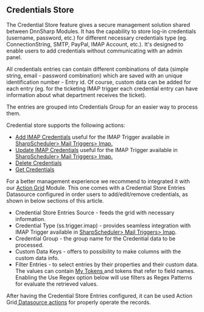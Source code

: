 ## Credentials Store

The Credential Store feature gives a secure management solution shared between DnnSharp Modules. It has the capability to store log-in credentials \(username, password, etc.\) for different necessary credentials type \(eg. ConnectionString, SMTP, PayPal, IMAP Account, etc.\). It's designed to enable users to add credentials without communicating with an admin panel.

All credentials entries can contain different combinations of data \(simple string, email - password combination\) which are saved with an unique identification number - Entry id. Of course, custom data can be added for each entry \(eg. for the ticketing IMAP trigger each credential entry can have information about what department receives the ticket\).

The entries are grouped into Credentials Group for an easier way to process them.

Credential store supports the following actions:

* [Add IMAP Credentials](/credential-store/add-imap-credential.md) useful for the IMAP Trigger available in [SharpScheduler&gt; Mail Triggers&gt; Imap.](https://www.gitbook.com/book/dnnsharp/common/edit#)
* [Update IMAP Credentials](/credential-store/update-imap-credential.md) useful for the IMAP Trigger available in [SharpScheduler&gt; Mail Triggers&gt; Imap.](https://www.gitbook.com/book/dnnsharp/common/edit#)
* [Delete Credentials](/credential-store/delete-credential.md)
* [Get Credentials](/credential-store/get-credential.md) 

For a better management experience we recommend to integrated it with our [Action Grid](http://www.dnnsharp.com/dnn/modules/action-grid-table-data) Module. This one comes with a Credential Store Entries Datasource configured in order users to add/edit/remove credentials, as shown in below sections of this article.

* Credential Store Entries Source - feeds the grid with necessary information. 
* Credential Type \(ss.trigger.imap\) - provides seamless integration with IMAP Trigger available in [SharpScheduler&gt; Mail Triggers&gt; Imap](https://www.gitbook.com/book/dnnsharp/common/edit#). 
* Credential Group - the group name for the Credential data to be processed. 
* Custom Data Keys - offers to possibility to make columns with the custom data info.
* Filter Entries - to select entries by their properties and their custom data. The values can contain [My Tokens ](http://www.dnnsharp.com/dnn/modules/my-custom-tokens)and tokens that refer to field names. Enabling the Use Regex option below will use filters as Regex Patterns for evaluate the retrieved values.

After having the Credential Store Entries configured, it can be used Action Grid[ Datasource actions](https://action-grid.guide.dnnsharp.com/en/buttons/actions/datasource.html) for properly operate the records. 



